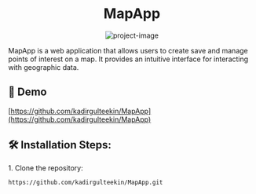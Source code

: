 <h1 align="center" id="title">MapApp</h1>

<p align="center"><img src="https://d2kbvjszk9d5ln.cloudfront.net/yshop/upload/pic/map-apps-Android-20240110083522270.jpg" alt="project-image"></p>

<p id="description">MapApp is a web application that allows users to create save and manage points of interest on a map. It provides an intuitive interface for interacting with geographic data.</p>

<h2>🚀 Demo</h2>

[https://github.com/kadirgulteekin/MapApp](https://github.com/kadirgulteekin/MapApp)

<h2>🛠️ Installation Steps:</h2>

<p>1. Clone the repository:</p>

```
https://github.com/kadirgulteekin/MapApp.git
```
